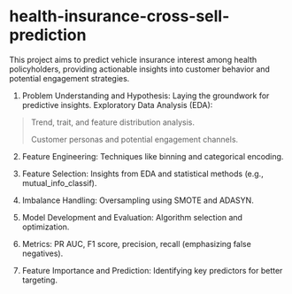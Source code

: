 # health-insurance-cross-sell-prediction

This project aims to predict vehicle insurance interest among health policyholders, providing actionable insights into customer behavior and potential engagement strategies.

1. Problem Understanding and Hypothesis: Laying the groundwork for predictive insights.
Exploratory Data Analysis (EDA):

> Trend, trait, and feature distribution analysis.
> 
> Customer personas and potential engagement channels.

2. Feature Engineering:
Techniques like binning and categorical encoding.

3. Feature Selection:
Insights from EDA and statistical methods (e.g., mutual_info_classif).

4. Imbalance Handling:
Oversampling using SMOTE and ADASYN.

5. Model Development and Evaluation:
Algorithm selection and optimization.
 
6. Metrics: PR AUC, F1 score, precision, recall (emphasizing false negatives).

7. Feature Importance and Prediction:
Identifying key predictors for better targeting.
